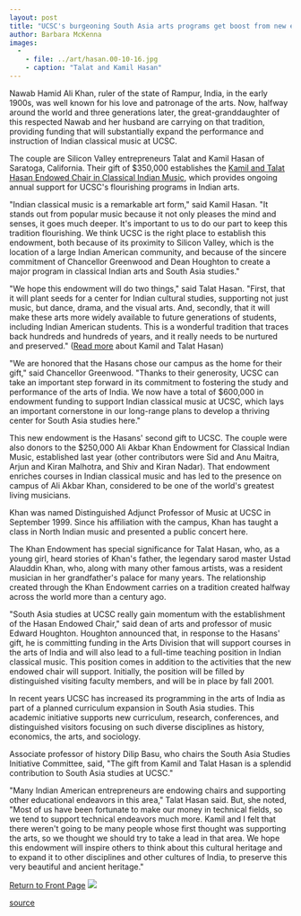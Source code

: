 ```yaml
---
layout: post
title: "UCSC's burgeoning South Asia arts programs get boost from new endowment"
author: Barbara McKenna
images:
  -
    - file: ../art/hasan.00-10-16.jpg
    - caption: "Talat and Kamil Hasan"
---
```


Nawab Hamid Ali Khan, ruler of the state of Rampur, India, in the early 1900s, was well known for his love and patronage of the arts. Now, halfway around the world and three generations later, the great-granddaughter of this respected Nawab and her husband are carrying on that tradition, providing funding that will substantially expand the performance and instruction of Indian classical music at UCSC.   
  
The couple are Silicon Valley entrepreneurs Talat and Kamil Hasan of Saratoga, California. Their gift of $350,000 establishes the [Kamil and Talat Hasan Endowed Chair in Classical Indian Music][1], which provides ongoing annual support for UCSC's flourishing programs in Indian arts.  
  
"Indian classical music is a remarkable art form," said Kamil Hasan. "It stands out from popular music because it not only pleases the mind and senses, it goes much deeper. It's important to us to do our part to keep this tradition flourishing. We think UCSC is the right place to establish this endowment, both because of its proximity to Silicon Valley, which is the location of a large Indian American community, and because of the sincere commitment of Chancellor Greenwood and Dean Houghton to create a major program in classical Indian arts and South Asia studies."   
  
"We hope this endowment will do two things," said Talat Hasan. "First, that it will plant seeds for a center for Indian cultural studies, supporting not just music, but dance, drama, and the visual arts. And, secondly, that it will make these arts more widely available to future generations of students, including Indian American students. This is a wonderful tradition that traces back hundreds and hundreds of years, and it really needs to be nurtured and preserved." ([Read more][2] about Kamil and Talat Hasan)  
  
"We are honored that the Hasans chose our campus as the home for their gift," said Chancellor Greenwood. "Thanks to their generosity, UCSC can take an important step forward in its commitment to fostering the study and performance of the arts of India. We now have a total of $600,000 in endowment funding to support Indian classical music at UCSC, which lays an important cornerstone in our long-range plans to develop a thriving center for South Asia studies here."  
  
This new endowment is the Hasans' second gift to UCSC. The couple were also donors to the $250,000 Ali Akbar Khan Endowment for Classical Indian Music, established last year (other contributors were Sid and Anu Maitra, Arjun and Kiran Malhotra, and Shiv and Kiran Nadar). That endowment enriches courses in Indian classical music and has led to the presence on campus of Ali Akbar Khan, considered to be one of the world's greatest living musicians.

Khan was named Distinguished Adjunct Professor of Music at UCSC in September 1999. Since his affiliation with the campus, Khan has taught a class in North Indian music and presented a public concert here.  
  
The Khan Endowment has special significance for Talat Hasan, who, as a young girl, heard stories of Khan's father, the legendary sarod master Ustad Alauddin Khan, who, along with many other famous artists, was a resident musician in her grandfather's palace for many years. The relationship created through the Khan Endowment carries on a tradition created halfway across the world more than a century ago.   
  
"South Asia studies at UCSC really gain momentum with the establishment of the Hasan Endowed Chair," said dean of arts and professor of music Edward Houghton. Houghton announced that, in response to the Hasans' gift, he is committing funding in the Arts Division that will support courses in the arts of India and will also lead to a full-time teaching position in Indian classical music. This position comes in addition to the activities that the new endowed chair will support. Initially, the position will be filled by distinguished visiting faculty members, and will be in place by fall 2001.  
  
In recent years UCSC has increased its programming in the arts of India as part of a planned curriculum expansion in South Asia studies. This academic initiative supports new curriculum, research, conferences, and distinguished visitors focusing on such diverse disciplines as history, economics, the arts, and sociology.

Associate professor of history Dilip Basu, who chairs the South Asia Studies Initiative Committee, said, "The gift from Kamil and Talat Hasan is a splendid contribution to South Asia studies at UCSC."   
  
"Many Indian American entrepreneurs are endowing chairs and supporting other educational endeavors in this area," Talat Hasan said. But, she noted, "Most of us have been fortunate to make our money in technical fields, so we tend to support technical endeavors much more. Kamil and I felt that there weren't going to be many people whose first thought was supporting the arts, so we thought we should try to take a lead in that area. We hope this endowment will inspire others to think about this cultural heritage and to expand it to other disciplines and other cultures of India, to preserve this very beautiful and ancient heritage."  
  
  
[Return to Front Page][3] ![ ][4]

[1]: http://arts.ucsc.edu/hasan/welcome
[2]: hasan.bio.html
[3]: ../../index.html
[4]: ../../images/trans.gif

[source](http://www1.ucsc.edu/currents/00-01/10-16/hasan.html "Permalink to hasan")
